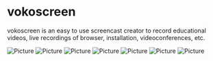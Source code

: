 vokoscreen
==========

vokoscreen is an easy to use screencast creator to record educational videos, live recordings of browser, installation, videoconferences, etc.

![Picture](http://linuxecke.volkoh.de/vokoscreen/vokoscreen-0png)
![Picture](http://linuxecke.volkoh.de/vokoscreen/vokoscreen-1png)
![Picture](http://linuxecke.volkoh.de/vokoscreen/vokoscreen-2png)
![Picture](http://linuxecke.volkoh.de/vokoscreen/vokoscreen-3png)
![Picture](http://linuxecke.volkoh.de/vokoscreen/vokoscreen-4png)
![Picture](http://linuxecke.volkoh.de/vokoscreen/vokoscreen-5png)
![Picture](http://linuxecke.volkoh.de/vokoscreen/vokoscreen-6png)

